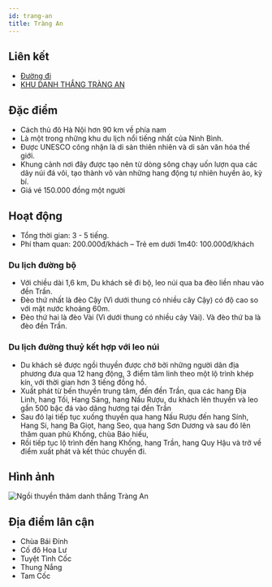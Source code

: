 ```yaml
---
id: trang-an
title: Tràng An
---
```


## Liên kết

- [Đường đi](https://goo.gl/maps/LEKEBU3X1qwkxZHt5)
- [KHU DANH THẮNG TRÀNG AN](http://trangandanhthang.vn/tin-tuc/khu-danh-thang-trang-an-20)


## Đặc điểm

- Cách thủ đô Hà Nội hơn 90 km về phía nam
- Là một trong những khu du lịch nổi tiếng nhất của Ninh Bình.
- Được UNESCO công nhận là di sản thiên nhiên và di sản văn hóa thế giới.
- Khung cảnh nơi đây được tạo nên từ dòng sông chạy uốn lượn qua các dãy núi đá vôi, tạo thành vô vàn những hang động tự nhiên huyền ảo, kỳ bí.
- Giá vé 150.000 đồng một người

## Hoạt động

- Tổng thời gian: 3 - 5 tiếng.
- Phí tham quan: 200.000đ/khách – Trẻ em dưới 1m40: 100.000đ/khách

### Du lịch đường bộ

- Với chiều dài 1,6 km, Du khách sẽ đi bộ, leo núi qua ba đèo liền nhau vào đền Trần.
- Đèo thứ nhất là đèo Cậy (Vì dưới thung có nhiều cây Cậy) có độ cao so với mặt nước khoảng 60m.
- Đèo thứ hai là đèo Vài (Vì dưới thung có nhiều cây Vài). Và đèo thứ ba là đèo đền Trần.


### Du lịch đường thuỷ kết hợp với leo núi

- Du khách sẽ được ngồi thuyền được chở bởi những người dân địa phương đưa qua 12 hang động, 3 điểm tâm linh theo một lộ trình khép kín, với thời gian hơn 3 tiếng đồng hồ.
- Xuất phát từ bến thuyền trung tâm, đến đền Trần, qua các hang Địa Linh, hang Tối, Hang Sáng, hang Nấu Rượu, du khách lên thuyền và leo gần 500 bậc đá vào dâng hương tại đền Trần
- Sau đó lại tiếp tục xuống thuyền qua hang Nấu Rượu đến hang Sính, Hang Si, hang Ba Giọt, hang Seo, qua hang Sơn Dương và sau đó lên thăm quan phủ Khống, chùa Báo hiếu, 
- Rồi tiếp tục lộ trình đến hang Khống, hang Trần, hang Quy Hậu và trở về điểm xuất phát và kết thúc chuyến đi.


## Hình ảnh

![Ngồi thuyền thăm danh thắng Tràng An](https://cdn3.ivivu.com/2016/04/trang-an-ivivu.jpg)


## Địa điểm lân cận

- Chùa Bái Đính
- Cố đô Hoa Lư
- Tuyệt Tình Cốc
- Thung Nắng
- Tam Cốc